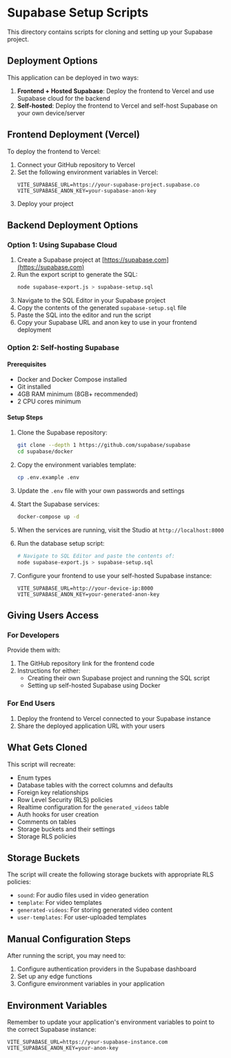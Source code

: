 
# Supabase Setup Scripts

This directory contains scripts for cloning and setting up your Supabase project.

## Deployment Options

This application can be deployed in two ways:

1. **Frontend + Hosted Supabase**: Deploy the frontend to Vercel and use Supabase cloud for the backend
2. **Self-hosted**: Deploy the frontend to Vercel and self-host Supabase on your own device/server

## Frontend Deployment (Vercel)

To deploy the frontend to Vercel:

1. Connect your GitHub repository to Vercel
2. Set the following environment variables in Vercel:
   ```
   VITE_SUPABASE_URL=https://your-supabase-project.supabase.co
   VITE_SUPABASE_ANON_KEY=your-supabase-anon-key
   ```
3. Deploy your project

## Backend Deployment Options

### Option 1: Using Supabase Cloud

1. Create a Supabase project at [https://supabase.com](https://supabase.com)
2. Run the export script to generate the SQL:
   ```bash
   node supabase-export.js > supabase-setup.sql
   ```
3. Navigate to the SQL Editor in your Supabase project
4. Copy the contents of the generated `supabase-setup.sql` file
5. Paste the SQL into the editor and run the script
6. Copy your Supabase URL and anon key to use in your frontend deployment

### Option 2: Self-hosting Supabase

#### Prerequisites
- Docker and Docker Compose installed
- Git installed
- 4GB RAM minimum (8GB+ recommended)
- 2 CPU cores minimum

#### Setup Steps

1. Clone the Supabase repository:
   ```bash
   git clone --depth 1 https://github.com/supabase/supabase
   cd supabase/docker
   ```

2. Copy the environment variables template:
   ```bash
   cp .env.example .env
   ```

3. Update the `.env` file with your own passwords and settings

4. Start the Supabase services:
   ```bash
   docker-compose up -d
   ```

5. When the services are running, visit the Studio at `http://localhost:8000`

6. Run the database setup script:
   ```bash
   # Navigate to SQL Editor and paste the contents of:
   node supabase-export.js > supabase-setup.sql
   ```

7. Configure your frontend to use your self-hosted Supabase instance:
   ```
   VITE_SUPABASE_URL=http://your-device-ip:8000
   VITE_SUPABASE_ANON_KEY=your-generated-anon-key
   ```

## Giving Users Access

### For Developers

Provide them with:
1. The GitHub repository link for the frontend code
2. Instructions for either:
   - Creating their own Supabase project and running the SQL script
   - Setting up self-hosted Supabase using Docker

### For End Users

1. Deploy the frontend to Vercel connected to your Supabase instance
2. Share the deployed application URL with your users

## What Gets Cloned

This script will recreate:

- Enum types
- Database tables with the correct columns and defaults
- Foreign key relationships
- Row Level Security (RLS) policies 
- Realtime configuration for the `generated_videos` table
- Auth hooks for user creation
- Comments on tables
- Storage buckets and their settings
- Storage RLS policies

## Storage Buckets

The script will create the following storage buckets with appropriate RLS policies:

- `sound`: For audio files used in video generation
- `template`: For video templates 
- `generated-videos`: For storing generated video content
- `user-templates`: For user-uploaded templates

## Manual Configuration Steps

After running the script, you may need to:

1. Configure authentication providers in the Supabase dashboard
2. Set up any edge functions
3. Configure environment variables in your application

## Environment Variables

Remember to update your application's environment variables to point to the correct Supabase instance:

```
VITE_SUPABASE_URL=https://your-supabase-instance.com
VITE_SUPABASE_ANON_KEY=your-anon-key
```
